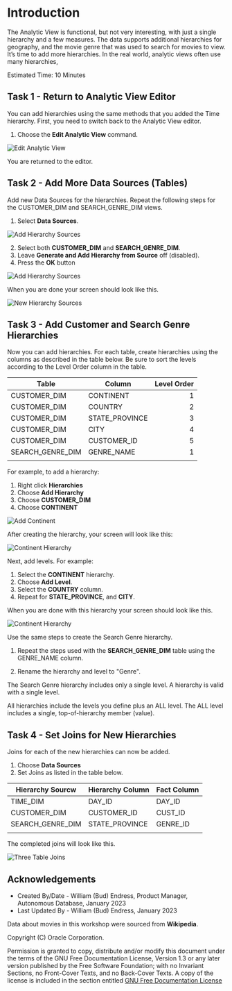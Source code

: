 # Introduction

The Analytic View is functional, but not very interesting, with just a single hierarchy and a few measures. The data supports additional hierarchies for geography, and the movie genre that was used to search for movies to view.  It’s time to add more hierarchies.  In the real world, analytic views often use many hierarchies,

Estimated Time:  10 Minutes

## Task 1 - Return to Analytic View Editor

You can add hierarchies using the same methods that you added the Time hierarchy. First, you need to switch back to the Analytic View editor.

1. Choose the **Edit Analytic View** command.

![Edit Analytic View](images/12-edit-analytic-view.png)

You are returned to the editor.

## Task 2 - Add More Data Sources (Tables)

Add new Data Sources for the hierarchies. Repeat the following steps for the CUSTOMER\_DIM and SEARCH\_GENRE\_DIM views.

1. Select **Data Sources**.

![Add Hierarchy Sources](images/12-add-hierarchy-sources-1.png)

2. Select both **CUSTOMER\_DIM** and **SEARCH\_GENRE\_DIM**.
3. Leave **Generate and Add Hierarchy from Source** off (disabled).
4. Press the **OK** button

![Add Hierarchy Sources](images/12-add-hierarchy-sources-2.png)

When you are done your screen should look like this.

![New Hierarchy Sources](images/12-add-hierarchy-sources-3.png)

## Task 3 - Add Customer and Search Genre Hierarchies

Now you can add hierarchies.  For each table, create hierarchies using the columns as described in the table below. Be sure to sort the levels according to the Level Order column in the table.

|Table                  |Column                 |Level Order |
|-----------------------|-----------------------|-----------:|
|CUSTOMER_DIM           |CONTINENT              | 1          |
|CUSTOMER_DIM           |COUNTRY                | 2          |
|CUSTOMER_DIM           |STATE_PROVINCE         | 3          |
|CUSTOMER_DIM           |CITY                   | 4          |
|CUSTOMER_DIM           |CUSTOMER_ID            | 5          |
|SEARCH\_GENRE_DIM      |GENRE_NAME             | 1          |
|                       |                       |            |

For example, to add a hierarchy:

1. Right click **Hierarchies**
2. Choose **Add Hierarchy**
3. Choose **CUSTOMER_DIM**
4. Choose **CONTINENT**

![Add Continent](images/12-add-continent-hierarchy.png)

After creating the hierarchy, your screen will look like this:

![Continent Hierarchy](images/12-edit-continent-hierarchy-2.png)

Next, add levels. For example:

1. Select the **CONTINENT** hierarchy.
2. Choose **Add Level**.
3. Select the **COUNTRY** column.
4. Repeat for **STATE\_PROVINCE**, and **CITY**.

When you are done with this hierarchy your screen should look like this.

![Continent Hierarchy](images/12-edit-continent-hierarchy-3.png)

Use the same steps to create the Search Genre hierarchy.

1. Repeat the steps used with the **SEARCH\_GENRE\_DIM** table using the GENRE\_NAME column.

2. Rename the hierarchy and level to "Genre".

The Search Genre hierarchy includes only a single level. A hierarchy is valid with a single level.

All hierarchies include the levels you define plus an ALL level. The ALL level includes a single, top-of-hierarchy member (value).

## Task 4 - Set Joins for New Hierarchies

Joins for each of the new hierarchies can now be added.

1. Choose **Data Sources**
2. Set Joins as listed in the table below.

|Hierarchy Sourcw       |Hierarchy Column       |Fact Column  |
|-----------------------|-----------------------|-------------|
|TIME_DIM               |DAY_ID                 | DAY_ID      |
|CUSTOMER_DIM           |CUSTOMER_ID            | CUST_ID     |
|SEARCH\_GENRE_DIM      |STATE_PROVINCE         | GENRE_ID    |
|                       |                       |             |

The completed joins will look like this.

![Three Table Joins](images/12-completed_joins.png)

## Acknowledgements

- Created By/Date - William (Bud) Endress, Product Manager, Autonomous Database, January 2023
- Last Updated By - William (Bud) Endress, January 2023

Data about movies in this workshop were sourced from **Wikipedia**.

Copyright (C)  Oracle Corporation.

Permission is granted to copy, distribute and/or modify this document
under the terms of the GNU Free Documentation License, Version 1.3
or any later version published by the Free Software Foundation;
with no Invariant Sections, no Front-Cover Texts, and no Back-Cover Texts.
A copy of the license is included in the section entitled [GNU Free Documentation License](files/gnu-free-documentation-license.txt)
